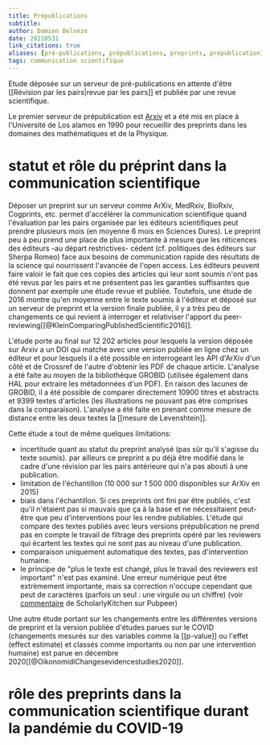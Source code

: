 ```yaml
---
title: Prépublications
subtitle: 
author: Damien Belvèze
date: 20210531
link_citations: true
aliases: [pré-publications, prépublications, preprints, prépublication]
tags: communication scientifique
---
```


Etude déposée sur un serveur de pré-publications en attente d'être [[Révision par les pairs|revue par les pairs]] et publiée par une revue scientifique. 

Le premier serveur de prépublication est [Arxiv](https://arxiv.org) et a été mis en place à l'Université de Los alamos en 1990 pour recueillir des preprints dans les domaines des mathématiques et de la Physique.

# statut et rôle du préprint dans la communication scientifique

Déposer un preprint sur un serveur comme ArXiv, MedRxiv, BioRxiv, Cogprints, etc. permet d'accélérer la communication scientifique quand l'évaluation par les pairs organisée par les éditeurs scientifiques peut prendre plusieurs mois (en moyenne 6 mois en Sciences Dures).
Le preprint peu à peu prend une place de plus importante à mesure que les réticences des éditeurs -au départ restrictives- cèdent (cf. politiques des éditeurs sur Sherpa Romeo) face aux besoins de communication rapide des résultats de la science qui nourrissent l'avancée de l'open access.
Les éditeurs peuvent faire valoir le fait que ces copies des articles qui leur sont soumis n'ont pas été revus par les pairs et ne présentent pas les garanties suffisantes que donnent par exemple une étude revue et publiée. Toutefois, une étude de 2016 montre qu'en moyenne entre le texte soumis à l'éditeur et déposé sur un serveur de preprint et la version finale publiée, il y a très peu de changements ce qui revient à interroger et relativiser l'apport du peer-reviewing[[@KleinComparingPublishedScientific2016]]. 

L'étude porte au final sur 12 202 articles pour lesquels la version déposée sur Arxiv a un DOI qui matche avec une version publiée en ligne chez un éditeur et pour lesquels il a été possible en interrogeant les API d'ArXiv d'un côté et de Crossref de l'autre d'obtenir les PDF de chaque article.  L'analyse a été faite au moyen de la bibliothèque GROBID (utilisée également dans HAL pour extraire les métadonnées d'un PDF). En raison des lacunes de GROBID, il a été possible de comparer directement 10900 titres et abstracts et 9399 textes d'articles (les illustrations ne pouvant pas être comprises dans la comparaison). L'analyse a été faite en prenant comme mesure de distance entre les deux textes la [[mesure de Levenshtein]]. 

Cette étude a tout de même quelques limitations: 

- incertitude quant au statut du preprint analysé (pas sûr qu'il s'agisse du texte soumis). par ailleurs ce preprint a pu déjà être modifié dans le cadre d'une révision par les pairs antérieure qui n'a pas abouti à une publication. 
- limitation de l'échantillon (10 000 sur 1 500 000 disponibles sur ArXiv en 2015)
- biais dans l'échantillon. Si ces preprints ont fini par être publiés, c'est qu'il n'étaient pas si mauvais que ça à la base et ne nécessitaient peut-être que peu d'interventions pour les rendre publiables. L'étude qui compare des textes publiés avec leurs versions prépublication ne prend pas en compte le travail de filtrage des preprints opéré par les reviewers qui écartent les textes qui ne sont pas au niveau d'une publication.
- comparaison uniquement automatique des textes, pas d'intervention humaine.
- le principe de "plus le texte est changé, plus le travail des reviewers est important" n'est pas examiné. Une erreur numérique peut être extrèmement importante, mais sa correction n'occupe cependant que peut de caractères (parfois un seul : une virgule ou un chiffre) (voir [commentaire](https://pubpeer.com/publications/06926696F634FDDECCC5DCAA8F1CBC) de ScholarlyKitchen sur Pubpeer)

Une autre étude portant sur les changements entre les différentes versions de preprint et la version publiée d'études parues sur le COVID (changements mesurés sur des variables comme la [[p-value]] ou l'effet (effect estimate) et classés comme importants ou non par une intervention humaine) est parue en décembre 2020[[@OikonomidiChangesevidencestudies2020]]. 


# rôle des preprints dans la communication scientifique durant la pandémie du COVID-19